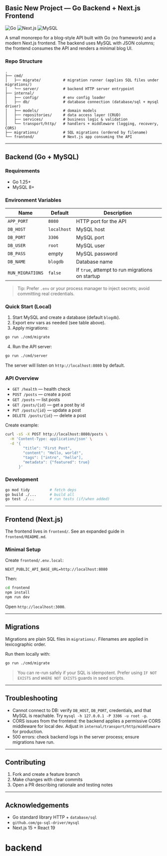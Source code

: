 ## Basic New Project — Go Backend + Next.js Frontend

![Go](https://img.shields.io/badge/Go-1.25.2-00ADD8?logo=go&logoColor=white)
![Next.js](https://img.shields.io/badge/Next.js-15.5.5-000000?logo=nextdotjs)
![MySQL](https://img.shields.io/badge/MySQL-8+-4479A1?logo=mysql&logoColor=white)

A small monorepo for a blog-style API built with Go (no framework) and a modern Next.js frontend. The backend uses MySQL with JSON columns; the frontend consumes the API and renders a minimal blog UI.

### Repo Structure

```
.
├── cmd/
│   ├── migrate/          # migration runner (applies SQL files under migrations/)
│   └── server/           # backend HTTP server entrypoint
├── internal/
│   ├── config/           # env config loader
│   ├── db/               # database connection (database/sql + mysql driver)
│   ├── models/           # domain models
│   ├── repositories/     # data access layer (CRUD)
│   ├── services/         # business logic & validation
│   └── transport/http/   # handlers + middleware (logging, recovery, CORS)
├── migrations/           # SQL migrations (ordered by filename)
└── frontend/             # Next.js app consuming the API
```

---

## Backend (Go + MySQL)

### Requirements
- Go 1.25+
- MySQL 8+

### Environment Variables

| Name | Default | Description |
|------|---------|-------------|
| `APP_PORT` | `8080` | HTTP port for the API |
| `DB_HOST` | `localhost` | MySQL host |
| `DB_PORT` | `3306` | MySQL port |
| `DB_USER` | `root` | MySQL user |
| `DB_PASS` | empty | MySQL password |
| `DB_NAME` | `blogdb` | Database name |
| `RUN_MIGRATIONS` | `false` | If `true`, attempt to run migrations on startup |

> Tip: Prefer `.env` or your process manager to inject secrets; avoid committing real credentials.

### Quick Start (Local)

1) Start MySQL and create a database (default `blogdb`).
2) Export env vars as needed (see table above).
3) Apply migrations:
```bash
go run ./cmd/migrate
```
4) Run the API server:
```bash
go run ./cmd/server
```

The server will listen on `http://localhost:8080` by default.

### API Overview
- `GET /health` — health check
- `POST /posts` — create a post
- `GET /posts` — list posts
- `GET /posts/{id}` — get a post by id
- `PUT /posts/{id}` — update a post
- `DELETE /posts/{id}` — delete a post

Create example:
```bash
curl -sS -X POST http://localhost:8080/posts \
  -H 'Content-Type: application/json' \
  -d '{
        "title": "First Post",
        "content": "Hello, world!",
        "tags": ["intro", "hello"],
        "metadata": {"featured": true}
      }'
```

### Development
```bash
go mod tidy         # fetch deps
go build ./...      # build all
go test ./...       # run tests (if/when added)
```

---

## Frontend (Next.js)

The frontend lives in `frontend/`. See an expanded guide in `frontend/README.md`.

### Minimal Setup
Create `frontend/.env.local`:
```env
NEXT_PUBLIC_API_BASE_URL=http://localhost:8080
```

Then:
```bash
cd frontend
npm install
npm run dev
```

Open `http://localhost:3000`.

---

## Migrations

Migrations are plain SQL files in `migrations/`. Filenames are applied in lexicographic order.

Run them locally with:
```bash
go run ./cmd/migrate
```

> You can re-run safely if your SQL is idempotent. Prefer using `IF NOT EXISTS` and `WHERE NOT EXISTS` guards in seed scripts.

---

## Troubleshooting
- Cannot connect to DB: verify `DB_HOST`, `DB_PORT`, credentials, and that MySQL is reachable. Try `mysql -h 127.0.0.1 -P 3306 -u root -p`.
- CORS issues from the frontend: the backend applies a permissive CORS middleware for local dev. Adjust in `internal/transport/http/middleware` for production.
- 500 errors: check backend logs in the server process; ensure migrations have run.

---

## Contributing
1) Fork and create a feature branch
2) Make changes with clear commits
3) Open a PR describing rationale and testing notes

---

## Acknowledgements
- Go standard library HTTP + `database/sql`
- `github.com/go-sql-driver/mysql`
- Next.js 15 + React 19
# backend
